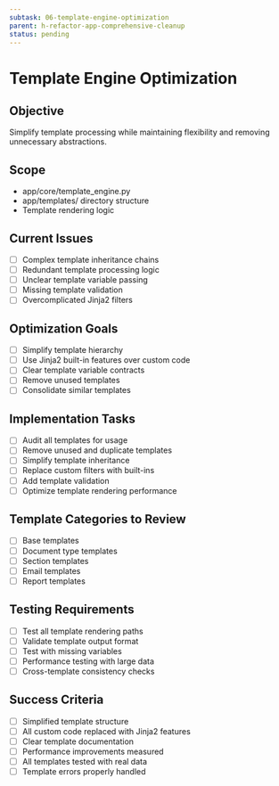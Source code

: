```yaml
---
subtask: 06-template-engine-optimization
parent: h-refactor-app-comprehensive-cleanup
status: pending
---
```


# Template Engine Optimization

## Objective
Simplify template processing while maintaining flexibility and removing unnecessary abstractions.

## Scope
- app/core/template_engine.py
- app/templates/ directory structure
- Template rendering logic

## Current Issues
- [ ] Complex template inheritance chains
- [ ] Redundant template processing logic
- [ ] Unclear template variable passing
- [ ] Missing template validation
- [ ] Overcomplicated Jinja2 filters

## Optimization Goals
- [ ] Simplify template hierarchy
- [ ] Use Jinja2 built-in features over custom code
- [ ] Clear template variable contracts
- [ ] Remove unused templates
- [ ] Consolidate similar templates

## Implementation Tasks
- [ ] Audit all templates for usage
- [ ] Remove unused and duplicate templates
- [ ] Simplify template inheritance
- [ ] Replace custom filters with built-ins
- [ ] Add template validation
- [ ] Optimize template rendering performance

## Template Categories to Review
- [ ] Base templates
- [ ] Document type templates
- [ ] Section templates
- [ ] Email templates
- [ ] Report templates

## Testing Requirements
- [ ] Test all template rendering paths
- [ ] Validate template output format
- [ ] Test with missing variables
- [ ] Performance testing with large data
- [ ] Cross-template consistency checks

## Success Criteria
- [ ] Simplified template structure
- [ ] All custom code replaced with Jinja2 features
- [ ] Clear template documentation
- [ ] Performance improvements measured
- [ ] All templates tested with real data
- [ ] Template errors properly handled